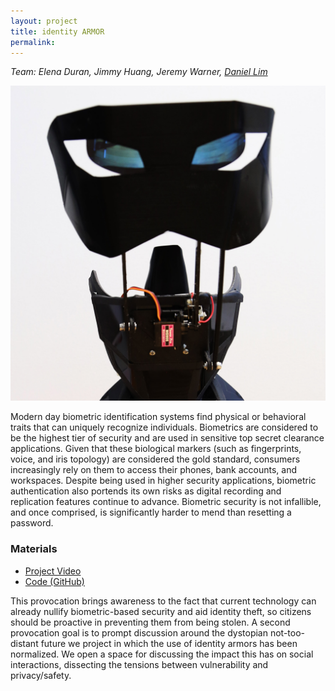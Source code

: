 ```yaml
---
layout: project
title: identity ARMOR
permalink:
---
```


_Team: Elena Duran, Jimmy Huang, Jeremy Warner, [Daniel Lim][dli]_

<img src="/assets/img/iar_3.jpg" alt="identity Armor side"/>

Modern day biometric identification systems find physical or behavioral traits that can uniquely
recognize individuals. Biometrics are considered to be the highest tier of security and are used
in sensitive top secret clearance applications. Given that these biological markers (such as
fingerprints, voice, and iris topology) are considered the gold standard, consumers increasingly
rely on them to access their phones, bank accounts, and workspaces. Despite being used in
higher security applications, biometric authentication also portends its own risks as digital
recording and replication features continue to advance.
Biometric security is not infallible, and once comprised, is significantly harder to mend than
resetting a password.

### Materials

- [Project Video][video]
- [Code (GitHub)][code]

This provocation brings awareness to the fact that current technology
can already nullify biometric-based security and aid identity theft, so citizens should be
proactive in preventing them from being stolen.
A second provocation goal is to prompt discussion around the dystopian not-too-distant future
we project in which the use of identity armors has been normalized. We open a space for discussing the impact this has on social interactions, dissecting the tensions
between vulnerability and privacy/safety.

[dli]: https://www.dahyundaniellim.com/
[video]: https://www.youtube.com/watch?v=LF7CuecQw-c
[code]: https://github.com/jeremywrnr/id-armor
